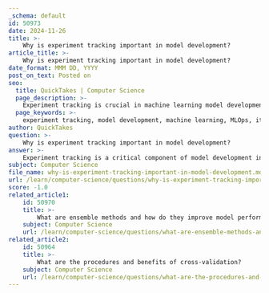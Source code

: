 ```yaml
---
_schema: default
id: 50973
date: 2024-11-26
title: >-
    Why is experiment tracking important in model development?
article_title: >-
    Why is experiment tracking important in model development?
date_format: MMM DD, YYYY
post_on_text: Posted on
seo:
  title: QuickTakes | Computer Science
  page_description: >-
    Experiment tracking is crucial in machine learning model development as it supports iterative processes, improves model performance, ensures reproducibility, streamlines development, facilitates collaboration, and provides essential documentation.
  page_keywords: >-
    experiment tracking, model development, machine learning, MLOps, iterative model development, model performance, reproducibility, development process, collaboration, documentation, progress monitoring
author: QuickTakes
question: >-
    Why is experiment tracking important in model development?
answer: >-
    Experiment tracking is a critical component of model development in machine learning (ML), particularly within the framework of MLOps (Machine Learning Operations). Here are several reasons why experiment tracking is important:\n\n1. **Iterative Model Development**: Experiment tracking supports the iterative nature of model development, where data scientists and ML engineers conduct numerous experiments to refine model performance. By systematically logging each experiment, teams can revisit previous configurations and understand what changes led to improvements or regressions in model performance.\n\n2. **Improved Model Performance**: By utilizing experiment tracking tools, teams can analyze various aspects of their experiments, such as metrics, model parameters, and intermediate results. This analysis helps identify the most effective configurations and hyperparameters, ultimately leading to better-performing models.\n\n3. **Reproducibility**: One of the key challenges in machine learning is ensuring that experiments can be reproduced. Experiment tracking provides a detailed record of the conditions under which each experiment was conducted, including data versions, model architectures, and hyperparameters. This documentation is essential for validating results and ensuring that findings can be replicated in future work.\n\n4. **Streamlined Development Process**: Experiment tracking tools centralize data storage, version control, and collaboration, which enhances the efficiency of the development process. Teams can quickly access past experiments, compare outcomes, and make informed decisions about model deployment.\n\n5. **Facilitating Collaboration**: In many ML projects, multiple team members may be involved in the experimentation process. Experiment tracking fosters collaboration by providing a shared platform where all team members can view and analyze the results of different experiments, leading to more cohesive and informed decision-making.\n\n6. **Documentation and Progress Monitoring**: Keeping a detailed log of experiments helps in documenting the development process, which is crucial for stakeholder communication and understanding. It also allows teams to monitor progress over time, making it easier to identify trends and areas for improvement.\n\nIn summary, experiment tracking is indispensable for managing the ML lifecycle effectively. It enhances model performance, ensures reproducibility, streamlines the development process, and facilitates collaboration among team members. As the field of machine learning continues to evolve, the importance of rigorous experiment tracking is expected to grow, becoming a standard practice in the industry.
subject: Computer Science
file_name: why-is-experiment-tracking-important-in-model-development.md
url: /learn/computer-science/questions/why-is-experiment-tracking-important-in-model-development
score: -1.0
related_article1:
    id: 50970
    title: >-
        What are ensemble methods and how do they improve model performance?
    subject: Computer Science
    url: /learn/computer-science/questions/what-are-ensemble-methods-and-how-do-they-improve-model-performance
related_article2:
    id: 50964
    title: >-
        What are the procedures and benefits of cross-validation?
    subject: Computer Science
    url: /learn/computer-science/questions/what-are-the-procedures-and-benefits-of-crossvalidation
---
```


&nbsp;